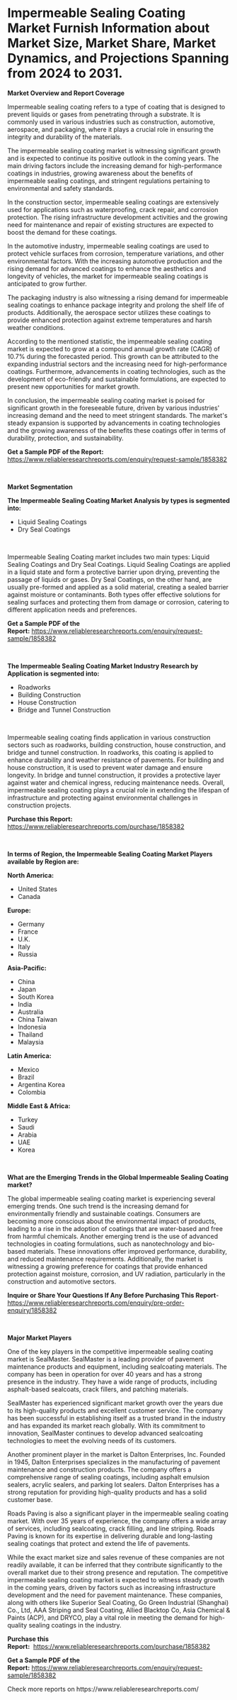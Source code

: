 <p><h1>Impermeable Sealing Coating Market Furnish Information about Market Size, Market Share, Market Dynamics, and Projections Spanning from 2024 to 2031.</h1></p><p><strong>Market Overview and Report Coverage</strong></p>
<p><p>Impermeable sealing coating refers to a type of coating that is designed to prevent liquids or gases from penetrating through a substrate. It is commonly used in various industries such as construction, automotive, aerospace, and packaging, where it plays a crucial role in ensuring the integrity and durability of the materials.</p><p>The impermeable sealing coating market is witnessing significant growth and is expected to continue its positive outlook in the coming years. The main driving factors include the increasing demand for high-performance coatings in industries, growing awareness about the benefits of impermeable sealing coatings, and stringent regulations pertaining to environmental and safety standards.</p><p>In the construction sector, impermeable sealing coatings are extensively used for applications such as waterproofing, crack repair, and corrosion protection. The rising infrastructure development activities and the growing need for maintenance and repair of existing structures are expected to boost the demand for these coatings.</p><p>In the automotive industry, impermeable sealing coatings are used to protect vehicle surfaces from corrosion, temperature variations, and other environmental factors. With the increasing automotive production and the rising demand for advanced coatings to enhance the aesthetics and longevity of vehicles, the market for impermeable sealing coatings is anticipated to grow further.</p><p>The packaging industry is also witnessing a rising demand for impermeable sealing coatings to enhance package integrity and prolong the shelf life of products. Additionally, the aerospace sector utilizes these coatings to provide enhanced protection against extreme temperatures and harsh weather conditions.</p><p>According to the mentioned statistic, the impermeable sealing coating market is expected to grow at a compound annual growth rate (CAGR) of 10.7% during the forecasted period. This growth can be attributed to the expanding industrial sectors and the increasing need for high-performance coatings. Furthermore, advancements in coating technologies, such as the development of eco-friendly and sustainable formulations, are expected to present new opportunities for market growth.</p><p>In conclusion, the impermeable sealing coating market is poised for significant growth in the foreseeable future, driven by various industries' increasing demand and the need to meet stringent standards. The market's steady expansion is supported by advancements in coating technologies and the growing awareness of the benefits these coatings offer in terms of durability, protection, and sustainability.</p></p>
<p><strong>Get a Sample PDF of the Report:</strong> <a href="https://www.reliableresearchreports.com/enquiry/request-sample/1858382">https://www.reliableresearchreports.com/enquiry/request-sample/1858382</a></p>
<p>&nbsp;</p>
<p><strong>Market Segmentation</strong></p>
<p><strong>The Impermeable Sealing Coating Market Analysis by types is segmented into:</strong></p>
<p><ul><li>Liquid Sealing Coatings</li><li>Dry Seal Coatings</li></ul></p>
<p>&nbsp;</p>
<p><p>Impermeable Sealing Coating market includes two main types: Liquid Sealing Coatings and Dry Seal Coatings. Liquid Sealing Coatings are applied in a liquid state and form a protective barrier upon drying, preventing the passage of liquids or gases. Dry Seal Coatings, on the other hand, are usually pre-formed and applied as a solid material, creating a sealed barrier against moisture or contaminants. Both types offer effective solutions for sealing surfaces and protecting them from damage or corrosion, catering to different application needs and preferences.</p></p>
<p><strong>Get a Sample PDF of the Report:</strong>&nbsp;<a href="https://www.reliableresearchreports.com/enquiry/request-sample/1858382">https://www.reliableresearchreports.com/enquiry/request-sample/1858382</a></p>
<p>&nbsp;</p>
<p><strong>The Impermeable Sealing Coating Market Industry Research by Application is segmented into:</strong></p>
<p><ul><li>Roadworks</li><li>Building Construction</li><li>House Construction</li><li>Bridge and Tunnel Construction</li></ul></p>
<p>&nbsp;</p>
<p><p>Impermeable sealing coating finds application in various construction sectors such as roadworks, building construction, house construction, and bridge and tunnel construction. In roadworks, this coating is applied to enhance durability and weather resistance of pavements. For building and house construction, it is used to prevent water damage and ensure longevity. In bridge and tunnel construction, it provides a protective layer against water and chemical ingress, reducing maintenance needs. Overall, impermeable sealing coating plays a crucial role in extending the lifespan of infrastructure and protecting against environmental challenges in construction projects.</p></p>
<p><strong>Purchase this Report:</strong>&nbsp; <a href="https://www.reliableresearchreports.com/purchase/1858382">https://www.reliableresearchreports.com/purchase/1858382</a></p>
<p>&nbsp;</p>
<p><strong>In terms of Region, the Impermeable Sealing Coating Market Players available by Region are:</strong></p>
<p>
    <p> <strong> North America: </strong>
        <ul>
            <li>United States</li>
            <li>Canada</li>
        </ul>
        </p> 
    <p> <strong> Europe: </strong>
        <ul>
            <li>Germany</li>
            <li>France</li>
            <li>U.K.</li>
            <li>Italy</li>
            <li>Russia</li>
        </ul>
        </p> 
    <p> <strong> Asia-Pacific: </strong>
        <ul>
            <li>China</li>
            <li>Japan</li>
            <li>South Korea</li>
            <li>India</li>
            <li>Australia</li>
            <li>China Taiwan</li>
            <li>Indonesia</li>
            <li>Thailand</li>
            <li>Malaysia</li>
        </ul>
        </p> 
    <p> <strong> Latin America: </strong>
        <ul>
            <li>Mexico</li>
            <li>Brazil</li>
            <li>Argentina Korea</li>
            <li>Colombia</li>
        </ul>
        </p> 
    <p> <strong> Middle East & Africa: </strong>
        <ul>
            <li>Turkey</li>
            <li>Saudi</li>
            <li>Arabia</li>
            <li>UAE</li>
            <li>Korea</li>
        </ul>
    </p>
    </p>
<p>&nbsp;</p>
<p><strong>What are the Emerging Trends in the Global Impermeable Sealing Coating market?</strong></p>
<p><p>The global impermeable sealing coating market is experiencing several emerging trends. One such trend is the increasing demand for environmentally friendly and sustainable coatings. Consumers are becoming more conscious about the environmental impact of products, leading to a rise in the adoption of coatings that are water-based and free from harmful chemicals. Another emerging trend is the use of advanced technologies in coating formulations, such as nanotechnology and bio-based materials. These innovations offer improved performance, durability, and reduced maintenance requirements. Additionally, the market is witnessing a growing preference for coatings that provide enhanced protection against moisture, corrosion, and UV radiation, particularly in the construction and automotive sectors.</p></p>
<p><strong>Inquire or Share Your Questions If Any Before Purchasing This Report</strong>- <a href="https://www.reliableresearchreports.com/enquiry/pre-order-enquiry/1858382">https://www.reliableresearchreports.com/enquiry/pre-order-enquiry/1858382</a></p>
<p>&nbsp;</p>
<p><strong>Major Market Players</strong></p>
<p><p>One of the key players in the competitive impermeable sealing coating market is SealMaster. SealMaster is a leading provider of pavement maintenance products and equipment, including sealcoating materials. The company has been in operation for over 40 years and has a strong presence in the industry. They have a wide range of products, including asphalt-based sealcoats, crack fillers, and patching materials.</p><p>SealMaster has experienced significant market growth over the years due to its high-quality products and excellent customer service. The company has been successful in establishing itself as a trusted brand in the industry and has expanded its market reach globally. With its commitment to innovation, SealMaster continues to develop advanced sealcoating technologies to meet the evolving needs of its customers.</p><p>Another prominent player in the market is Dalton Enterprises, Inc. Founded in 1945, Dalton Enterprises specializes in the manufacturing of pavement maintenance and construction products. The company offers a comprehensive range of sealing coatings, including asphalt emulsion sealers, acrylic sealers, and parking lot sealers. Dalton Enterprises has a strong reputation for providing high-quality products and has a solid customer base.</p><p>Roads Paving is also a significant player in the impermeable sealing coating market. With over 35 years of experience, the company offers a wide array of services, including sealcoating, crack filling, and line striping. Roads Paving is known for its expertise in delivering durable and long-lasting sealing coatings that protect and extend the life of pavements.</p><p>While the exact market size and sales revenue of these companies are not readily available, it can be inferred that they contribute significantly to the overall market due to their strong presence and reputation. The competitive impermeable sealing coating market is expected to witness steady growth in the coming years, driven by factors such as increasing infrastructure development and the need for pavement maintenance. These companies, along with others like Superior Seal Coating, Go Green Industrial (Shanghai) Co., Ltd, AAA Striping and Seal Coating, Allied Blacktop Co, Asia Chemical & Paints (ACP), and DRYCO, play a vital role in meeting the demand for high-quality sealing coatings in the industry.</p></p>
<p><strong>Purchase this Report:</strong>&nbsp;&nbsp;<a href="https://www.reliableresearchreports.com/purchase/1858382">https://www.reliableresearchreports.com/purchase/1858382</a></p>
<p></p>
<p><strong>Get a Sample PDF of the Report:</strong>&nbsp;<a href="https://www.reliableresearchreports.com/enquiry/request-sample/1858382">https://www.reliableresearchreports.com/enquiry/request-sample/1858382</a></p>
<p>Check more reports on https://www.reliableresearchreports.com/</p>